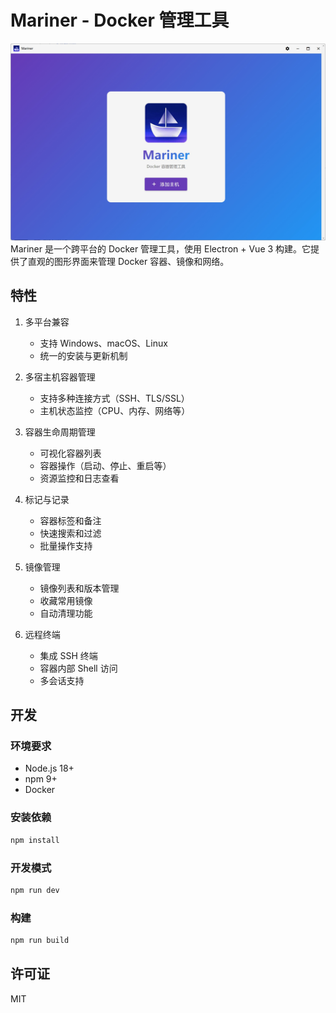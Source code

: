 # Mariner - Docker 管理工具
![Mariner](./menu.png)
Mariner 是一个跨平台的 Docker 管理工具，使用 Electron + Vue 3 构建。它提供了直观的图形界面来管理 Docker 容器、镜像和网络。

## 特性

1. 多平台兼容
   - 支持 Windows、macOS、Linux
   - 统一的安装与更新机制

2. 多宿主机容器管理
   - 支持多种连接方式（SSH、TLS/SSL）
   - 主机状态监控（CPU、内存、网络等）

3. 容器生命周期管理
   - 可视化容器列表
   - 容器操作（启动、停止、重启等）
   - 资源监控和日志查看

4. 标记与记录
   - 容器标签和备注
   - 快速搜索和过滤
   - 批量操作支持

5. 镜像管理
   - 镜像列表和版本管理
   - 收藏常用镜像
   - 自动清理功能

6. 远程终端
   - 集成 SSH 终端
   - 容器内部 Shell 访问
   - 多会话支持

## 开发

### 环境要求

- Node.js 18+
- npm 9+
- Docker

### 安装依赖

```bash
npm install
```

### 开发模式

```bash
npm run dev
```

### 构建

```bash
npm run build
```

## 许可证

MIT
